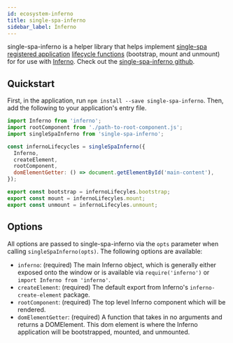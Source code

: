 ```yaml
---
id: ecosystem-inferno
title: single-spa-inferno
sidebar_label: Inferno
---
```


single-spa-inferno is a helper library that helps implement [single-spa registered application](single-spa-config.md#registering-applications) [lifecycle functions](building-applications.md#registered-application-lifecycle) (bootstrap, mount and unmount) for for use with [Inferno](https://infernojs.org/). Check out the [single-spa-inferno github](https://github.com/CanopyTax/single-spa-inferno).

## Quickstart

First, in the application, run `npm install --save single-spa-inferno`. Then, add the following to your application's entry file.

```js
import Inferno from 'inferno';
import rootComponent from './path-to-root-component.js';
import singleSpaInferno from 'single-spa-inferno';

const infernoLifecycles = singleSpaInferno({
  Inferno,
  createElement,
  rootComponent,
  domElementGetter: () => document.getElementById('main-content'),
});

export const bootstrap = infernoLifecyles.bootstrap;
export const mount = infernoLifecyles.mount;
export const unmount = infernoLifecyles.unmount;
```

## Options

All options are passed to single-spa-inferno via the `opts` parameter when calling `singleSpaInferno(opts)`. The following options are available:

- `inferno`: (required) The main Inferno object, which is generally either exposed onto the window or is available via `require('inferno')` or `import Inferno from 'inferno'`.
- `createElement`: (required) The default export from Inferno's `inferno-create-element` package.
- `rootComponent`: (required) The top level Inferno component which will be rendered.
- `domElementGetter`: (required) A function that takes in no arguments and returns a DOMElement. This dom element is where the Inferno application will be bootstrapped, mounted, and unmounted.